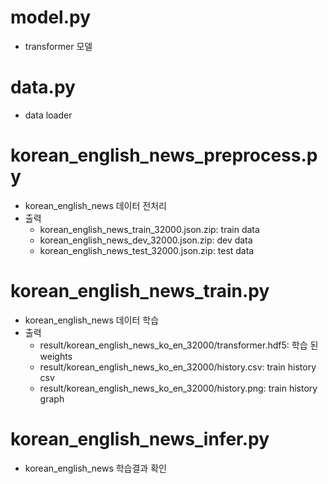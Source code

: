 # model.py
- transformer 모델

# data.py
- data loader

# korean_english_news_preprocess.py
- korean_english_news 데이터 전처리
- 출력
  - korean_english_news_train_32000.json.zip: train data
  - korean_english_news_dev_32000.json.zip: dev data
  - korean_english_news_test_32000.json.zip: test data


# korean_english_news_train.py
- korean_english_news 데이터 학습
- 출력
  - result/korean_english_news_ko_en_32000/transformer.hdf5: 학습 된 weights
  - result/korean_english_news_ko_en_32000/history.csv: train history csv
  - result/korean_english_news_ko_en_32000/history.png: train history graph


# korean_english_news_infer.py
- korean_english_news 학습결과 확인
